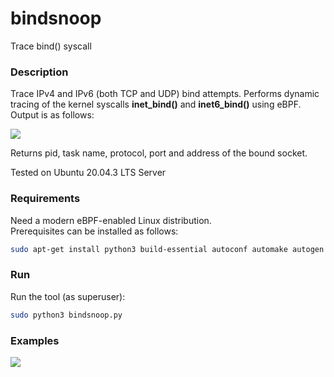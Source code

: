 # bindsnoop

Trace bind() syscall

### Description

Trace IPv4 and IPv6 (both TCP and UDP) bind attempts. Performs dynamic tracing of the kernel syscalls **inet_bind()** and **inet6_bind()** using eBPF.
\
Output is as follows:

![](/Examples/headers.png)

Returns pid, task name, protocol, port and address of the bound socket.

Tested on Ubuntu 20.04.3 LTS Server

### Requirements

Need a modern eBPF-enabled Linux distribution.  
Prerequisites can be installed as follows:
```sh
sudo apt-get install python3 build-essential autoconf automake autogen libjson-c-dev pkg-config libzmq3-dev libcurl4-openssl-dev libbpfcc-dev
```
### Run

Run the tool (as superuser):
```sh
sudo python3 bindsnoop.py
```
### Examples

![](/Examples/usage-example.png)
